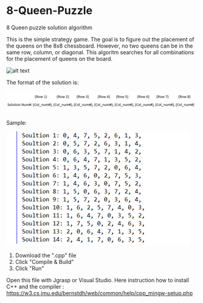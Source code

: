 # 8-Queen-Puzzle
8 Queen puzzle solution algorithm

This is the simple strategy game. The goal is to figure out the placement of the queens on the 8x8 chessboard. However, no two queens can be in the same row, column, or diagonal. This algoritm searches for all combinations for the placement of queens on the board. 


![alt text](http://www.aiai.ed.ac.uk/~gwickler/images/8-queens-config.png)

 
The format of the solution is: 

![alt text](https://github.com/Nishaant215/8-Queen-Puzzle/blob/master/Solution_Number_format.PNG)

Sample:

![alt text](https://github.com/Nishaant215/8-Queen-Puzzle/blob/master/Solutins%20for%208%20Queen%20Problem.PNG)


1. Download the ".cpp" file
2. Click "Compile & Build"
3. Click "Run"

Open this file with Jgrasp or Visual Studio. Here instruction how to install C++ and the compiler : https://w3.cs.jmu.edu/bernstdh/web/common/help/cpp_mingw-setup.php
